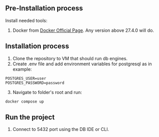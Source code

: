 ## Pre-Installation process

Install needed tools:

1. Docker from [Docker Official Page](https://docs.docker.com/engine/install/). Any version above 27.4.0 will do.

## Installation process

1. Clone the repository to VM that should run db engines.
2. Create .env file and add environment variables for postgresql as in example:

```env
POSTGRES_USER=user
POSTGRES_PASSWORD=password
```

3. Navigate to folder's root and run:

```bash
docker compose up
```

## Run the project

1. Connect to 5432 port using the DB IDE or CLI.
